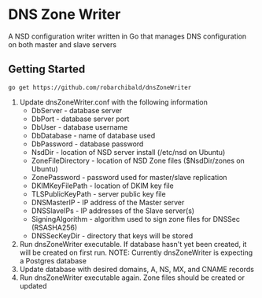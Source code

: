 
# DNS Zone Writer
A NSD configuration writer written in Go that manages DNS configuration on both master and slave servers

## Getting Started
    go get https://github.com/robarchibald/dnsZoneWriter

 1. Update dnsZoneWriter.conf with the following information 
	- DbServer - database server
	- DbPort - database server port
	- DbUser - database username
	- DbDatabase - name of database used
	- DbPassword - database password
	- NsdDir - location of NSD server install (/etc/nsd on Ubuntu)
	- ZoneFileDirectory - location of NSD Zone files ($NsdDir/zones on Ubuntu)
	- ZonePassword - password used for master/slave replication
	- DKIMKeyFilePath - location of DKIM key file
	- TLSPublicKeyPath - server public key file
	- DNSMasterIP - IP address of the Master server
	- DNSSlaveIPs - IP addresses of the Slave server(s)
	- SigningAlgorithm - algorithm used to sign zone files for DNSSec (RSASHA256)
	- DNSSecKeyDir - directory that keys will be stored
 2. Run dnsZoneWriter executable. If database hasn't yet been created, it will be created on first run. NOTE: Currently dnsZoneWriter is expecting a Postgres database
 3. Update database with desired domains, A, NS, MX, and CNAME records
 4. Run dnsZoneWriter executable again. Zone files should be created or updated